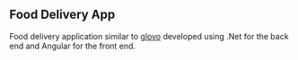 ## Food Delivery App
Food delivery application similar to [glovo](https://glovoapp.com) developed using .Net for the back end and Angular for the front end.
